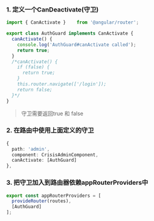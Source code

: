 ### 1. 定义一个CanDeactivate(守卫)
```typescript
import { CanActivate }    from '@angular/router';

export class AuthGuard implements CanActivate {
  canActivate() {
    console.log('AuthGuard#canActivate called');
    return true;
  }
  /*canActivate() {
    if (false) {
      return true;
    }
    this.router.navigate(['/login']);
    return false;
  }*/
}
```
> 守卫需要返回true 和 false

### 2. 在路由中使用上面定义的守卫
```typescript
{
  path: 'admin',
  component: CrisisAdminComponent,
  canActivate: [AuthGuard]
},
```

### 3. 把守卫加入到路由器依赖appRouterProviders中
```typescript
export const appRouterProviders = [
  provideRouter(routes),
  [AuthGuard]
]; 
```
